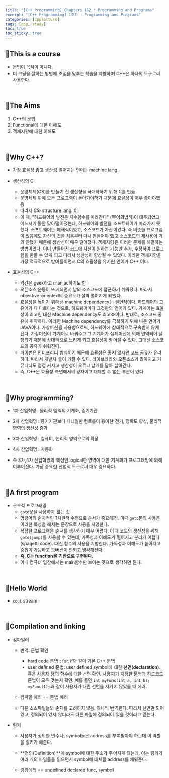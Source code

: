 ```yaml
---
title: "[C++ Programming] Chapters 1&2 : Programming and Programs"
excerpt: "[C++ Programming] 1주차 : Programming and Programs"
categories: [Cpplecture]
tags: [cpp, study]
toc: true
toc_sticky: true
---
```


## 📝This is a course

+ 문법이 목적이 아니다.
+ 더 코딩을 잘하는 방법에 초점을 맞추는 학습을 지향하며 C++은 하나의 도구로써 사용한다.
<br/>

## 📝The Aims

1. C++의 문법
2. Functional에 대한 이해도
3. 객체지향에 대한 이해도
<br/>

## 📝Why C++?

+ 가장 효율성 좋고 생산성 떨어지는 언어는 machine lang.

+ 생산성의 C
    + 운영체제(OS)를 만들기 전 생산성을 극대화하기 위해 C를 만듦
    + 운영체제 위에 모든 프로그램이 돌아가야하기 때문에 효율성이 매우 좋아야했음
    + 따라서 C와 structure lang. 이 
    + 이 때, "하드웨어의 발전은 지수함수를 따라간다" (무어의법칙)이 대두되었고 어느시기 동안 맞아떨어졌는데, 하드웨어의 발전을 소프트웨어가 따라가지 못했다. 소프트웨어는 폐쇄적이었고, 소스코드가 자산이었다. 즉 비슷한 프로그램이 있음에도 자신의 것을 처음부터 다시 만들어야 했고 소스코드의 재사용이 거의 안됐기 때문에 생산성이 매우 떨어졌다. 객체지향은 이러한 문제를 해결하는 방법이었다. 이미 만들어진 코드에 자신이 원하는 기능만 추가, 수정하여 프로그램을 만들 수 있게 되고 따라서 생산성이 향상될 수 있었다. 이러한 객체지향을 가장 적극적으로 받아들이면서 C의 효율성을 유지한 언어가 C++ 이다.  
  
+ 효율성의 C++ 
    + 약간은 geek하고 maniac하기도 함
    + 오픈소스 운동이 뜨게되면서 남의 소스코드에 접근하기 쉬워졌다. 따라서 objective-oriented의 중요도가 살짝 떨어지게 되었다.
    + 효율성을 높이기 위해선 machine dependency는 필연적이다. 하드웨어의 고유어가 다 다르다는 것으로, 하드웨어마다 그것만의 언어가 있다. 기계어는 효율성이 최고인 대신 Machine dependency도 최고조이다. 반대로, 소스코드 공유에 취약하다. 이러한 Machine dependency를 극복하기 위해 나온 언어가 JAVA이다. 가상머신을 사용함으로써, 하드웨어에 상대적으로 구속받지 않게 된다. 가상머신이 기계어로 바꿔주고 그 기계어가 실제머신에 의해 번역되어 실행되기 때문에 상대적으로 느리게 되고 효율성이 떨어질 수 있다. 그대신 소스코드의 공유가 쉬워진다. 
    + 파이썬은 인터프리터 방식이기 때문에 효율성은 좋지 않지만 코드 공유가 유리하다. 따라서 개발자 툴이 커질 수 있다. 라이브러리와 오픈소스가 많아지고 커뮤니티도 점점 커지고 생산성이 오르고 날개를 달아 날아간다. 
    + 즉, C++은 효율성 측면에서의 강자이고 대체할 수 없는 부분이 있다.  
<br/>

## 📝Why programming?

+ 1차 산업혁명 : 물리적 영역의 기계화, 증기기관
+ 2차 산업혁명 : 증기기관보다 디테일한 컨트롤이 용이한 전기, 정확도 향상, 물리적 영역의 생산성 증가
+ 3차 산업혁명 : 컴퓨터, 논리적 영역으로의 확장
+ 4차 산업혁명 : 자동화

+ 즉 3차,4차 산업혁명의 핵심인 logical한 영역에 대한 기계화가 프로그래밍에 의해 이루어진다. 가장 중요한 산업적 도구로써 매우 중요하다.
<br/>

## 📝A first program

+ 구조적 프로그래밍
    + `goto`문을 사용하지 않는 것
    + 명령어의 순차적인 1차원적 수행으로 순서가 중요해짐. 이때 `goto`문의 사용은 이러한 특성을 해치는 문장으로 사용을 지양한다.
    + 복잡한 프로그램은 순서를 생각하기 매우 어렵다. 이때 코드의 생산성을 위해 `goto(jump)`를 사용할 수 있는데, 가독성과 이해도가 떨어지고 분리가 어렵다(spagetti code). 대신 함수의 사용을 지향한다. 가독성과 이해도가 높아지고 중첩이 가능하고 오버랩이 안되고 명확해진다. 
    + **즉, C는 function을 기반으로 구현된다.**  
    + 이때 컴퓨터 입장에서는 main함수만 보이는 것으로 생각하면 된다. 
<br/>

## 📝Hello World

+ `cout` stream
<br/>

## 📝Compilation and linking

+ 컴파일러
    + 번역. 문법 확인
        + hard code 문법 : for, if와 같이 기본 C++ 문법
        + user defined 문법: user defined symbol에 대한 **선언(declaration)**. 혹은 사용자 정의 함수에 대한 선언 확인. 사용자가 지정한 문법과 하드코드 문법이 모두 맞는지 확인. 예를 들면 `int myFunc(int a, int b); myFunc(1);`과 같이 사용자가 내린 선언을 지키지 않았을 때 에러.

    + 컴파일 에러 == 문법 에러

    + 다른 소스파일들의 존재를 고려하지 않음. 하나씩 번역한다. 따라서 선언만 되어 있고, 정의되어 있지 않더라도 다른 파일에 정의되어 있을 것이라고 믿는다. 

+ 링커
    + 사용자가 정의한 변수나, symbol들은 address를 부여받아야 하는데 이 역할을 링커가 해준다. 

    + **정의(Definition)**에 symbol에 대한 주소가 주어지게 되는데, 이는 링커가 여러 개의 파일들을 읽으면서 symbol에 대체될 address를 채워준다.

    + 링킹에러 == undefined declared func, symbol